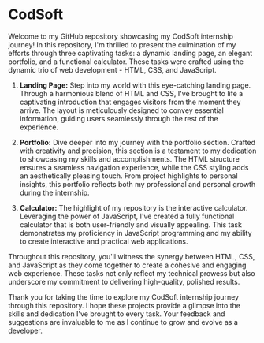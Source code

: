 # CodSoft
Welcome to my GitHub repository showcasing my CodSoft internship journey! In this repository, I'm thrilled to present the culmination of my efforts through three captivating tasks: a dynamic landing page, an elegant portfolio, and a functional calculator. These tasks were crafted using the dynamic trio of web development - HTML, CSS, and JavaScript.

1. **Landing Page:**
   Step into my world with this eye-catching landing page. Through a harmonious blend of HTML and CSS, I've brought to life a captivating introduction that engages visitors from the moment they arrive. The layout is meticulously designed to convey essential information, guiding users seamlessly through the rest of the experience.

2. **Portfolio:**
   Dive deeper into my journey with the portfolio section. Crafted with creativity and precision, this section is a testament to my dedication to showcasing my skills and accomplishments. The HTML structure ensures a seamless navigation experience, while the CSS styling adds an aesthetically pleasing touch. From project highlights to personal insights, this portfolio reflects both my professional and personal growth during the internship.

3. **Calculator:**
   The highlight of my repository is the interactive calculator. Leveraging the power of JavaScript, I've created a fully functional calculator that is both user-friendly and visually appealing. This task demonstrates my proficiency in JavaScript programming and my ability to create interactive and practical web applications.

Throughout this repository, you'll witness the synergy between HTML, CSS, and JavaScript as they come together to create a cohesive and engaging web experience. These tasks not only reflect my technical prowess but also underscore my commitment to delivering high-quality, polished results.

Thank you for taking the time to explore my CodSoft internship journey through this repository. I hope these projects provide a glimpse into the skills and dedication I've brought to every task. Your feedback and suggestions are invaluable to me as I continue to grow and evolve as a developer.
